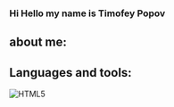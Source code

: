 ### Hi Hello my name is Timofey Popov

## about me: 
## Languages and tools: 
![HTML5](https://img.shields.io/badge/-HTML5-090909?style=for-the-badge&logo=HTML)
